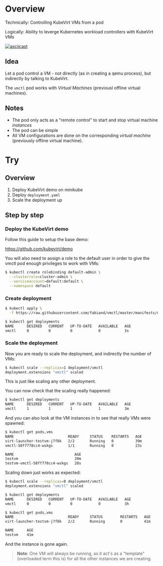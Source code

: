 # Overview

Technically: Controlling KubeVirt VMs from a pod

Logically: Ability to leverge Kubernetes workload controllers with KubeVirt VMs

[![asciicast](https://asciinema.org/a/184816.png)](https://asciinema.org/a/184816)

## Idea

Let a pod control a VM - not directly (as in creating a qemu process), but
indirectly by talking to KubeVirt.

The `vmctl` pod works with _Virtual Machines_ (previousl offline virtual
machines).

## Notes

- The pod only acts as a "remote control" to start and stop virtual machine
  _instances_
- The pod can be simple
- All VM configurations are done on the corresponding _virtual machine_
  (previously offline virtual machine).

# Try

## Overview

1. Deploy KubeVirt demo on minikube
2. Deploy `deployment.yaml`
3. Scale the deployment up

## Step by step

### Deploy the KubeVirt demo

Follow this guide to setup the base demo:

https://github.com/kubevirt/demo

You will also need to assign a role to the default user in order to give the
vmctl pod enough privileges to work with VMs:

```bash
$ kubectl create rolebinding default-admin \
  --clusterrole=cluster-admin \
  --serviceaccount=default:default \
  --namespace default
```

### Create deployment

```bash
$ kubectl apply \
  -f https://raw.githubusercontent.com/fabiand/vmctl/master/manifests/deployment.yaml

$ kubectl get deployments
NAME      DESIRED   CURRENT   UP-TO-DATE   AVAILABLE   AGE
vmctl     0         0         0            0           3s

```

### Scale the deployment

Now you are ready to scale the deployment, and indirectly the number of VMs:

```bash
$ kubectl scale --replicas=1 deployment/vmctl
deployment.extensions "vmctl" scaled
```

This is just like scaling any other deployment.

You can now check that the scaling really happened:

```bash
$ kubectl get deployments
NAME      DESIRED   CURRENT   UP-TO-DATE   AVAILABLE   AGE
vmctl     1         1         1            1           3m
```

And you can also look at the VM instances in to see that really VMs were
spawned:

```bash
$ kubectl get pods,vms
NAME                         READY     STATUS    RESTARTS   AGE
virt-launcher-testvm-j7f8k   2/2       Running   0          39m
vmctl-58ff778cc4-wskgs       1/1       Running   0          23s

NAME                            AGE
testvm                          39m
testvm-vmctl-58ff778cc4-wskgs   20s
```

Scaling down just works as expected:

```bash
$ kubectl scale --replicas=0 deployment/vmctl
deployment.extensions "vmctl" scaled

$ kubectl get deployments
NAME      DESIRED   CURRENT   UP-TO-DATE   AVAILABLE   AGE
vmctl     0         0         0            0           3h

$ kubectl get pods,vms
NAME                         READY     STATUS        RESTARTS   AGE
virt-launcher-testvm-j7f8k   2/2       Running       0          41m

NAME      AGE
testvm    41m
```

And the instance is gone again.

> **Note**: One VM will always be running, as it act's as a "template"
> (overloaded term this is) for all the other instances we are creating.
